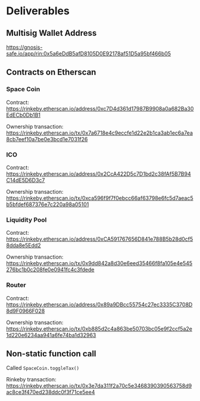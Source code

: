 # Deliverables

## Multisig Wallet Address
https://gnosis-safe.io/app/rin:0x5a6eDdB5afD8105D0E92178af51D5a95bf466b05

## Contracts on Etherscan
### Space Coin
Contract:
https://rinkeby.etherscan.io/address/0xc7D4d361d17987B9908a0a682Ba30EdECb0Db1B1

Ownership transaction:
https://rinkeby.etherscan.io/tx/0x7a6718e4c9eccfe1d22e2b1ca3ab1ec6a7ea8cb7eef10a7be0e3bcd1e7031f26

### ICO
Contract:
https://rinkeby.etherscan.io/address/0x2CcA422D5c7D1bd2c38fAf5B7B94C14dE5D6D3c7

Ownership transaction:
https://rinkeby.etherscan.io/tx/0xca596f9f7f0ebcc66af63798e6fc5d7aeac5b5bfdef687376e7c220a98a05101

### Liquidity Pool
Contract:
https://rinkeby.etherscan.io/address/0xCA591767656D841e788B5b28d0cf58dda8e5Edd2

Ownership transaction:
https://rinkeby.etherscan.io/tx/0x9dd842a8d30e6eed35466f8fa105e4e545276bc1b0c208fe0e0941fc4c3fdede

### Router
Contract:
https://rinkeby.etherscan.io/address/0x89a9DBcc55754c27ec3335C3708D8d9F0966F028

Ownership transaction:
https://rinkeby.etherscan.io/tx/0xb885d2c4a863be50703bc05e9f2ccf5a2e1d220e6234aa941a6fe74ba1d32963

## Non-static function call
Called `SpaceCoin.toggleTax()`

Rinkeby transaction:
https://rinkeby.etherscan.io/tx/0x3e7da311f2a70c5e3468390390563758d9ac8ce3f470ed238ddc0f3f71ce5ee4
